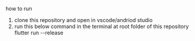 how to run

1. clone this repository and open in vscode/andriod studio 
2. run this below command in the terminal at root folder of this repository
	flutter run --release 